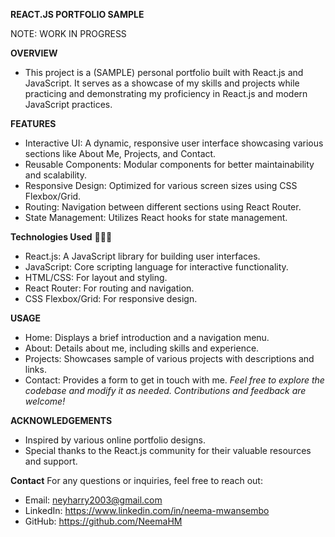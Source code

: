 **REACT.JS PORTFOLIO SAMPLE**
  
  NOTE: WORK IN PROGRESS
  
**OVERVIEW**	
- This project is a (SAMPLE) personal portfolio built with React.js and JavaScript. It serves as a showcase of my skills and projects while practicing and demonstrating my proficiency in React.js and modern JavaScript practices.

**FEATURES**
- Interactive UI: A dynamic, responsive user interface showcasing various sections like About Me, Projects, and Contact.
- Reusable Components: Modular components for better maintainability and scalability.
- Responsive Design: Optimized for various screen sizes using CSS Flexbox/Grid.
- Routing: Navigation between different sections using React Router.
- State Management: Utilizes React hooks for state management.
  
**Technologies Used** 👩🏿‍💻
- React.js: A JavaScript library for building user interfaces.
- JavaScript: Core scripting language for interactive functionality.
- HTML/CSS: For layout and styling.
- React Router: For routing and navigation.
- CSS Flexbox/Grid: For responsive design.

**USAGE**
- Home: Displays a brief introduction and a navigation menu.
- About: Details about me, including skills and experience.
- Projects: Showcases sample of various projects with descriptions and links.
- Contact: Provides a form to get in touch with me.
_Feel free to explore the codebase and modify it as needed. Contributions and feedback are welcome!_

**ACKNOWLEDGEMENTS**
- Inspired by various online portfolio designs.
- Special thanks to the React.js community for their valuable resources and support.
  
**Contact**
For any questions or inquiries, feel free to reach out:
- Email: neyharry2003@gmail.com
- LinkedIn: https://www.linkedin.com/in/neema-mwansembo
- GitHub: https://github.com/NeemaHM
